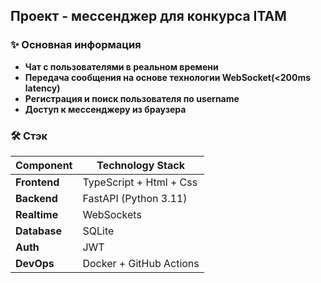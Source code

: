 ## Проект - мессенджер для конкурса ITAM

### ✨ Основная информация

- **Чат с пользователями в реальном времени**
- **Передача сообщения на основе технологии WebSocket(<200ms latency)**
- **Регистрация и поиск пользователя по username**
- **Доступ к мессенджеру из браузера**

### 🛠 Стэк

| Component          | Technology Stack                   |
|--------------------|------------------------------------|
| **Frontend**       | TypeScript + Html + Css
| **Backend**        | FastAPI (Python 3.11)              |
| **Realtime**       | WebSockets                         |
| **Database**       | SQLite                             |
| **Auth**           | JWT                                |
| **DevOps**         | Docker + GitHub Actions            |


